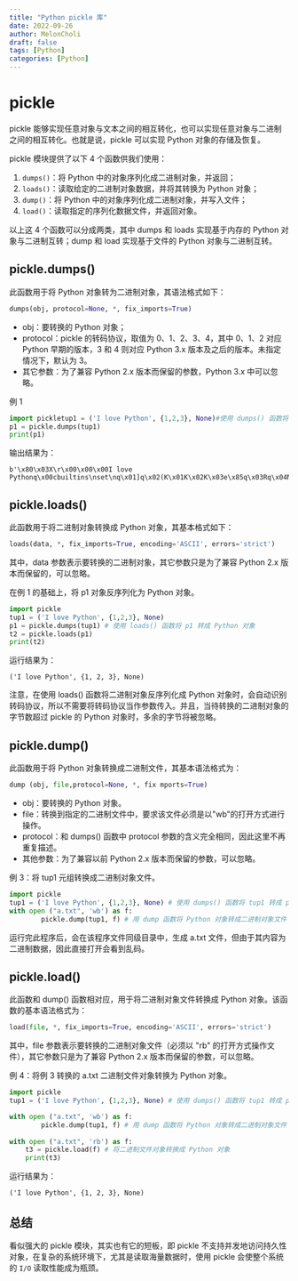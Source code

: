 ```yaml
---
title: "Python pickle 库"
date: 2022-09-26
author: MelonCholi
draft: false
tags: [Python]
categories: [Python]
---
```


# pickle

pickle 能够实现任意对象与文本之间的相互转化，也可以实现任意对象与二进制之间的相互转化。也就是说，pickle 可以实现 Python 对象的存储及恢复。

pickle 模块提供了以下 4 个函数供我们使用：

1. `dumps()`：将 Python 中的对象序列化成二进制对象，并返回；
2. `loads()`：读取给定的二进制对象数据，并将其转换为 Python 对象；
3. `dump()`：将 Python 中的对象序列化成二进制对象，并写入文件；
4. `load()`：读取指定的序列化数据文件，并返回对象。


以上这 4 个函数可以分成两类，其中 dumps 和 loads 实现基于内存的 Python 对象与二进制互转；dump 和 load 实现基于文件的 Python 对象与二进制互转。

## pickle.dumps()

此函数用于将 Python 对象转为二进制对象，其语法格式如下：

```py
dumps(obj, protocol=None, *, fix_imports=True)
```

- obj：要转换的 Python 对象；
- protocol：pickle 的转码协议，取值为 0、1、2、3、4，其中 0、1、2 对应 Python 早期的版本，3 和 4 则对应 Python 3.x 版本及之后的版本。未指定情况下，默认为 3。
- 其它参数：为了兼容 Python 2.x 版本而保留的参数，Python 3.x 中可以忽略。

例 1

```py
import pickletup1 = ('I love Python', {1,2,3}, None)#使用 dumps() 函数将 tup1 转成 p1
p1 = pickle.dumps(tup1)
print(p1)
```

输出结果为：

```shell
b'\x80\x03X\r\x00\x00\x00I love Pythonq\x00cbuiltins\nset\nq\x01]q\x02(K\x01K\x02K\x03e\x85q\x03Rq\x04N\x87q\x05.'
```

## pickle.loads()

此函数用于将二进制对象转换成 Python 对象，其基本格式如下：

```py
loads(data, *, fix_imports=True, encoding='ASCII', errors='strict')
```

其中，data 参数表示要转换的二进制对象，其它参数只是为了兼容 Python 2.x 版本而保留的，可以忽略。

在例 1 的基础上，将 p1 对象反序列化为 Python 对象。

```py
import pickle
tup1 = ('I love Python', {1,2,3}, None)
p1 = pickle.dumps(tup1) # 使用 loads() 函数将 p1 转成 Python 对象
t2 = pickle.loads(p1)
print(t2)
```

运行结果为：

```shell
('I love Python', {1, 2, 3}, None)
```

注意，在使用 loads() 函数将二进制对象反序列化成 Python 对象时，会自动识别转码协议，所以不需要将转码协议当作参数传入。并且，当待转换的二进制对象的字节数超过 pickle 的 Python 对象时，多余的字节将被忽略。

## pickle.dump()

此函数用于将 Python 对象转换成二进制文件，其基本语法格式为：

```py
dump (obj, file,protocol=None, *, fix mports=True)
```

- obj：要转换的 Python 对象。
- file：转换到指定的二进制文件中，要求该文件必须是以"wb"的打开方式进行操作。
- protocol：和 dumps() 函数中 protocol 参数的含义完全相同，因此这里不再重复描述。
- 其他参数：为了兼容以前 Python 2.x 版本而保留的参数，可以忽略。

例 3：将 tup1 元组转换成二进制对象文件。

```py
import pickle
tup1 = ('I love Python', {1,2,3}, None) # 使用 dumps() 函数将 tup1 转成 p1
with open ("a.txt", 'wb') as f: 
		pickle.dump(tup1, f) # 用 dump 函数将 Python 对象转成二进制对象文件
```

运行完此程序后，会在该程序文件同级目录中，生成 a.txt 文件，但由于其内容为二进制数据，因此直接打开会看到乱码。

## pickle.load()

此函数和 dump() 函数相对应，用于将二进制对象文件转换成 Python 对象。该函数的基本语法格式为：

```py
load(file, *, fix_imports=True, encoding='ASCII', errors='strict')
```

其中，file 参数表示要转换的二进制对象文件（必须以 "rb" 的打开方式操作文件），其它参数只是为了兼容 Python 2.x 版本而保留的参数，可以忽略。

例 4：将例 3 转换的 a.txt 二进制文件对象转换为 Python 对象。

```py
import pickle
tup1 = ('I love Python', {1,2,3}, None) # 使用 dumps() 函数将 tup1 转成 p1

with open ("a.txt", 'wb') as f: 
		pickle.dump(tup1, f) # 用 dump 函数将 Python 对象转成二进制对象文件
    
with open ("a.txt", 'rb') as f: 
    t3 = pickle.load(f) # 将二进制文件对象转换成 Python 对象    
    print(t3)
```

运行结果为：

```shell
('I love Python', {1, 2, 3}, None)
```

## 总结

看似强大的 pickle 模块，其实也有它的短板，即 pickle 不支持并发地访问持久性对象，在复杂的系统环境下，尤其是读取海量数据时，使用 pickle 会使整个系统的 `I/O` 读取性能成为瓶颈。
